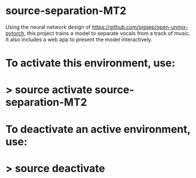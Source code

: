 # source-separation-MT2


Using the neural network design of https://github.com/sigsep/open-unmix-pytorch, this project trains a model to separate vocals from a track of music. It also includes a web app to present the model interactively.

# To activate this environment, use:
# > source activate source-separation-MT2
#
# To deactivate an active environment, use:
# > source deactivate
#

